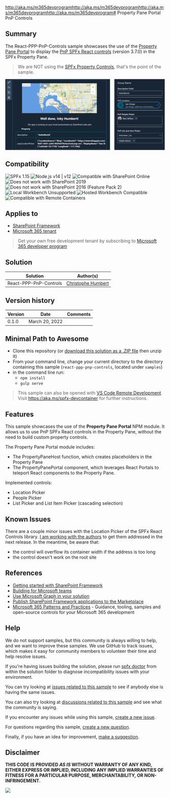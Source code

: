 http://aka.ms/m365devprogramhttp://aka.ms/m365devprogramhttp://aka.ms/m365devprogramhttp://aka.ms/m365devprogram# Property Pane Portal PnP Controls

## Summary

The React-PPP-PnP-Controls sample showcases the use of the [Property Pane Portal](https://www.npmjs.com/package/property-pane-portal) to display the [PnP SPFx React controls](https://github.com/pnp/sp-dev-fx-controls-react) (version 3.7.0) in the SPFx Property Pane.

> We are NOT using the [SPFx Property Controls](https://github.com/pnp/sp-dev-fx-property-controls), that's the point of the sample.

![React-PPP-PnP-Controls-Sample](./assets/React-PPP-PnP-Controls-Sample.png)

## Compatibility

![SPFx 1.15](https://img.shields.io/badge/SPFx-1.15-green.svg)
![Node.js v14 | v12](https://img.shields.io/badge/Node.js-v14%20%7C%20v12-green.svg)
![Compatible with SharePoint Online](https://img.shields.io/badge/SharePoint%20Online-Compatible-green.svg)
![Does not work with SharePoint 2019](https://img.shields.io/badge/SharePoint%20Server%202019-Incompatible-red.svg "SharePoint Server 2019 requires SPFx 1.4.1 or lower")
![Does not work with SharePoint 2016 (Feature Pack 2)](https://img.shields.io/badge/SharePoint%20Server%202016%20(Feature%20Pack%202)-Incompatible-red.svg "SharePoint Server 2016 Feature Pack 2 requires SPFx 1.1")
![Local Workbench Unsupported](https://img.shields.io/badge/Local%20Workbench-Unsupported-red.svg "Local workbench is no longer available as of SPFx 1.13 and above")
![Hosted Workbench Compatible](https://img.shields.io/badge/Hosted%20Workbench-Compatible-green.svg)
![Compatible with Remote Containers](https://img.shields.io/badge/Remote%20Containers-Compatible-green.svg)

## Applies to

* [SharePoint Framework](https://docs.microsoft.com/sharepoint/dev/spfx/sharepoint-framework-overview)
* [Microsoft 365 tenant](https://docs.microsoft.com/sharepoint/dev/spfx/set-up-your-development-environment)

> Get your own free development tenant by subscribing to [Microsoft 365 developer program](http://aka.ms/o365devprogram)

## Solution

Solution|Author(s)
--------|---------
React-PPP-PnP-Controls | [Christophe Humbert](https://github.com/PathToSharePoint)

## Version history

Version|Date|Comments
-------|----|--------
0.1.0|March 20, 2022|

## Minimal Path to Awesome

* Clone this repository (or [download this solution as a .ZIP file](https://pnp.github.io/download-partial/?url=https://github.com/pnp/sp-dev-fx-webparts/tree/main/samples/react-ppp-pnp-controls) then unzip it)
* From your command line, change your current directory to the directory containing this sample (`react-ppp-pnp-controls`, located under `samples`)
* in the command line run:
  * `npm install`
  * `gulp serve`

> This sample can also be opened with [VS Code Remote Development](https://code.visualstudio.com/docs/remote/remote-overview). Visit <https://aka.ms/spfx-devcontainer> for further instructions.

## Features

This sample showcases the use of the **Property Pane Portal** NPM module. It allows us to use PnP SPFx React controls in the Property Pane, without the need to build custom property controls.

The Property Pane Portal module includes:

* The PropertyPaneHost function, which creates placeholders in the Property Pane
* The PropertyPanePortal component, which leverages React Portals to teleport React components to the Property Pane.

Implemented controls:

* Location Picker
* People Picker
* List Picker and List Item Picker (cascading selection)

## Known Issues

There are a couple minor issues with the Location Picker of the SPFx React Controls library. [I am working with the authors](https://github.com/pnp/sp-dev-fx-controls-react/issues/1125) to get them addressed in the next release. In the meantime, be aware that:

* the control will overflow its container width if the address is too long
* the control doesn't work on the root site

## References

* [Getting started with SharePoint Framework](https://docs.microsoft.com/en-us/sharepoint/dev/spfx/set-up-your-developer-tenant)
* [Building for Microsoft teams](https://docs.microsoft.com/en-us/sharepoint/dev/spfx/build-for-teams-overview)
* [Use Microsoft Graph in your solution](https://docs.microsoft.com/en-us/sharepoint/dev/spfx/web-parts/get-started/using-microsoft-graph-apis)
* [Publish SharePoint Framework applications to the Marketplace](https://docs.microsoft.com/en-us/sharepoint/dev/spfx/publish-to-marketplace-overview)
* [Microsoft 365 Patterns and Practices](https://aka.ms/m365pnp) - Guidance, tooling, samples and open-source controls for your Microsoft 365 development

## Help

We do not support samples, but this community is always willing to help, and we want to improve these samples. We use GitHub to track issues, which makes it easy for  community members to volunteer their time and help resolve issues.

If you're having issues building the solution, please run [spfx doctor](https://pnp.github.io/cli-microsoft365/cmd/spfx/spfx-doctor/) from within the solution folder to diagnose incompatibility issues with your environment.

You can try looking at [issues related to this sample](https://github.com/pnp/sp-dev-fx-webparts/issues?q=label%3A%22sample%3A%20react-ppp-pnp-controls%22) to see if anybody else is having the same issues.

You can also try looking at [discussions related to this sample](https://github.com/pnp/sp-dev-fx-webparts/discussions?discussions_q=react-ppp-pnp-controls) and see what the community is saying.

If you encounter any issues while using this sample, [create a new issue](https://github.com/pnp/sp-dev-fx-webparts/issues/new?assignees=&labels=Needs%3A+Triage+%3Amag%3A%2Ctype%3Abug-suspected%2Csample%3A%20react-ppp-pnp-controls&template=bug-report.yml&sample=react-ppp-pnp-controls&authors=@PathToSharePoint&title=react-ppp-pnp-controls%20-%20).

For questions regarding this sample, [create a new question](https://github.com/pnp/sp-dev-fx-webparts/issues/new?assignees=&labels=Needs%3A+Triage+%3Amag%3A%2Ctype%3Aquestion%2Csample%3A%20react-ppp-pnp-controls&template=question.yml&sample=react-ppp-pnp-controls&authors=@PathToSharePoint&title=react-ppp-pnp-controls%20-%20).

Finally, if you have an idea for improvement, [make a suggestion](https://github.com/pnp/sp-dev-fx-webparts/issues/new?assignees=&labels=Needs%3A+Triage+%3Amag%3A%2Ctype%3Aenhancement%2Csample%3A%20react-ppp-pnp-controls&template=suggestion.yml&sample=react-ppp-pnp-controls&authors=@PathToSharePoint&title=react-ppp-pnp-controls%20-%20).

## Disclaimer

**THIS CODE IS PROVIDED *AS IS* WITHOUT WARRANTY OF ANY KIND, EITHER EXPRESS OR IMPLIED, INCLUDING ANY IMPLIED WARRANTIES OF FITNESS FOR A PARTICULAR PURPOSE, MERCHANTABILITY, OR NON-INFRINGEMENT.**

<img src="https://pnptelemetry.azurewebsites.net/sp-dev-fx-webparts/samples/react-ppp-pnp-controls" />
